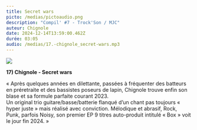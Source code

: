 ```yaml
---
title: Secret wars
picto: /medias/pictoaudio.png
description: "Compil' #7 - Trock'Son / MJC"
auteur: Chignole
date: 2024-12-14T13:59:00.462Z
durée: 03:05
audio: /medias/17.-chignole_secret-wars.mp3
---
```

![](/medias/chignole_compil.png)

**17) Chignole - Secret wars** 

« Après quelques années en dilettante, passées à fréquenter des batteurs en préretraite et des bassistes poseurs de lapin, Chignole trouve enfin son blase et sa formule parfaite courant 2023. \
Un original trio guitare/basse/batterie flanqué d’un chant pas toujours « hyper juste » mais réalisé avec conviction. Mélodique et abrasif, Rock, Punk, parfois Noisy, son premier EP 9 titres auto-produit intitulé « Box » voit le jour fin 2024. »